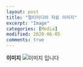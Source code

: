 ```yaml
---
layout: post
title: "멀티미디어 자료 이미지"
excerpt: "Image"
categories: [Media]
modified: 2020-06-05
comments: true
---
```


**이미지**
![이미지 입니다](https://ziteun.github.io/img/login_header_logo.png)